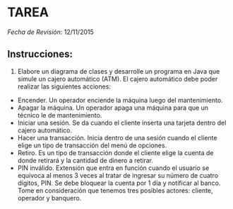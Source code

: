 # TAREA

*Fecha de Revisión*: 12/11/2015

## Instrucciones:
1. Elabore un diagrama de clases y desarrolle un programa en Java que simule un cajero automático (ATM). El cajero automático debe poder realizar las siguientes acciones:
* Encender. Un operador enciende la máquina luego del mantenimiento.
* Apagar la máquina. Un operador apaga una máquina para que un técnico le de mantenimiento.
* Iniciar una sesión. Se da cuando el cliente inserta una tarjeta dentro del cajero automático.
* Hacer una transacción. Inicia dentro de una sesión cuando el cliente elige un tipo de transacción del menú de opciones.
* Retiro. Es un tipo de transacción donde el cliente elige la cuenta de donde retirará y la cantidad de dinero a retirar.
* PIN inválido. Extensión que entra en función cuando el usuario se equivoca al menos 3 veces al tratar de ingresar su número de cuatro dígitos, PIN. Se debe bloquear la cuenta por 1 día y notificar al banco.
Tome en consideración que tenemos tres posibles actores: cliente, operador y banquero.
